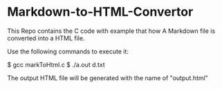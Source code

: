 # Markdown-to-HTML-Convertor
This Repo contains the C code with example that how A Markdown file is converted into a HTML file.

Use the following commands to execute it:

$ gcc markToHtml.c
$ ./a.out d.txt

The output HTML file will be generated with the name of 
"output.html"
